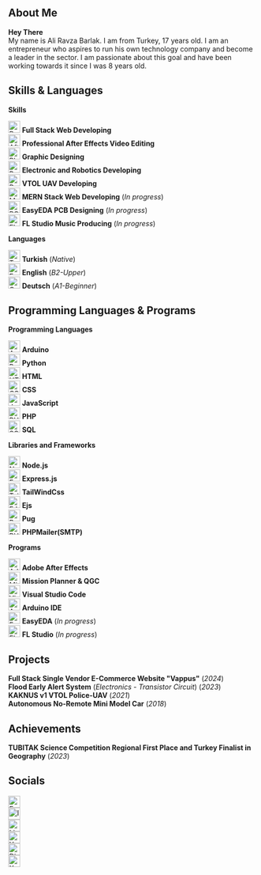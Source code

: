 ## About Me

**Hey There**  
My name is Ali Ravza Barlak. I am from Turkey, 17 years old. I am an entrepreneur who aspires to run his own technology company and become a leader in the sector. I am passionate about this goal and have been working towards it since I was 8 years old.

## Skills & Languages

**Skills**  
 
<img src="https://img.icons8.com/color/48/000000/react-native.png" width="24px" height="24px" alt="React" /> **Full Stack Web Developing**  
<img src="https://img.icons8.com/color/48/000000/adobe-after-effects.png" width="24px" height="24px" alt="After Effects" /> **Professional After Effects Video Editing**  
<img src="https://img.icons8.com/color/48/000000/adobe-photoshop.png" width="24px" height="24px" alt="Photoshop" /> **Graphic Designing**  
<img src="https://img.icons8.com/color/48/000000/robot.png" width="24px" height="24px" alt="Robotics" /> **Electronic and Robotics Developing**  
<img src="https://img.icons8.com/color/48/000000/drone.png" width="24px" height="24px" alt="Drone" /> **VTOL UAV Developing**  
<img src="https://img.icons8.com/color/48/000000/mongodb.png" width="24px" height="24px" alt="MongoDB" /> **MERN Stack Web Developing** (*In progress*)  
<img src="https://img.icons8.com/color/48/000000/electronics.png" width="24px" height="24px" alt="PCB Design" /> **EasyEDA PCB Designing** (*In progress*)  
<img src="https://img.icons8.com/color/48/000000/fl-studio.png" width="24px" height="24px" alt="FL Studio" /> **FL Studio Music Producing** (*In progress*)  

**Languages**  
 
<img src="https://img.icons8.com/color/48/000000/turkey.png" width="24px" height="24px" alt="Turkish" /> **Turkish** (*Native*)  
<img src="https://img.icons8.com/color/48/000000/great-britain.png" width="24px" height="24px" alt="English" /> **English** (*B2-Upper*)  
<img src="https://img.icons8.com/color/48/000000/germany.png" width="24px" height="24px" alt="German" /> **Deutsch** (*A1-Beginner*)  

## Programming Languages & Programs  

**Programming Languages**  

<img src="https://img.icons8.com/color/48/000000/arduino.png" width="24px" height="24px" alt="Arduino" /> **Arduino**  
<img src="https://img.icons8.com/color/48/000000/python.png" width="24px" height="24px" alt="Python" /> **Python**  
<img src="https://img.icons8.com/color/48/000000/html-5.png" width="24px" height="24px" alt="HTML" /> **HTML**  
<img src="https://img.icons8.com/color/48/000000/css3.png" width="24px" height="24px" alt="CSS" /> **CSS**  
<img src="https://img.icons8.com/color/48/000000/javascript.png" width="24px" height="24px" alt="JavaScript" /> **JavaScript**  
<img src="https://img.icons8.com/color/48/000000/php.png" width="24px" height="24px" alt="PHP" /> **PHP**  
<img src="https://img.icons8.com/color/48/000000/database.png" width="24px" height="24px" alt="SQL" /> **SQL**  

**Libraries and Frameworks**  

<img src="https://img.icons8.com/color/48/000000/nodejs.png" width="24px" height="24px" alt="Node.js" /> **Node.js**  
<img src="https://img.icons8.com/color/48/000000/express.png" width="24px" height="24px" alt="Express.js" /> **Express.js**  
<img src="https://img.icons8.com/color/48/000000/tailwind-css.png" width="24px" height="24px" alt="TailWindCss" /> **TailWindCss**  
<img src="https://img.icons8.com/color/48/000000/template.png" width="24px" height="24px" alt="EJS" /> **Ejs**  
<img src="https://img.icons8.com/color/48/000000/markdown.png" width="24px" height="24px" alt="Pug" /> **Pug**  
<img src="https://img.icons8.com/color/48/000000/email.png" width="24px" height="24px" alt="PHPMailer" /> **PHPMailer(SMTP)**  

**Programs**

<img src="https://img.icons8.com/color/48/000000/adobe-after-effects.png" width="24px" height="24px" alt="Adobe After Effects" /> **Adobe After Effects**  
<img src="https://img.icons8.com/color/48/000000/drone.png" width="24px" height="24px" alt="Mission Planner" /> **Mission Planner & QGC**  
<img src="https://img.icons8.com/color/48/000000/visual-studio-code-2019.png" width="24px" height="24px" alt="Visual Studio Code" /> **Visual Studio Code**  
<img src="https://img.icons8.com/color/48/000000/arduino.png" width="24px" height="24px" alt="Arduino IDE" /> **Arduino IDE**  
<img src="https://img.icons8.com/color/48/000000/electronics.png" width="24px" height="24px" alt="EasyEDA" /> **EasyEDA** (*In progress*)  
<img src="https://img.icons8.com/color/48/000000/fl-studio.png" width="24px" height="24px" alt="FL Studio" /> **FL Studio** (*In progress*)  


## Projects

**Full Stack Single Vendor E-Commerce Website "Vappus"** (*2024*)  
**Flood Early Alert System** (*Electronics - Transistor Circuit*) (*2023*)  
**KAKNUS v1 VTOL Police-UAV** (*2021*)  
**Autonomous No-Remote Mini Model Car** (*2018*)  

## Achievements

**TUBITAK Science Competition Regional First Place and Turkey Finalist in Geography** (*2023*)  

## Socials

[<img src="https://img.icons8.com/color/48/000000/email.png" width="24px" height="24px" alt="Email" />](mailto:alrbbusiness@gmail.com)  
[<img src="https://img.icons8.com/color/48/000000/instagram-new.png" width="24px" height="24px" alt="Instagram" />](https://www.instagram.com/alirbarlak/)  
[<img src="https://img.icons8.com/color/48/000000/linkedin.png" width="24px" height="24px" alt="LinkedIn" />](https://linkedln.com)  
[<img src="https://img.icons8.com/color/48/000000/youtube-play.png" width="24px" height="24px" alt="YouTube" />](https://youtube.com/c/xsono)  
[<img src="https://img.icons8.com/color/48/000000/discord-logo.png" width="24px" height="24px" alt="Discord" />](https://discord.com/invite/pSkUqyYt)  
[<img src="https://img.icons8.com/color/48/000000/x.png" width="24px" height="24px" alt="X" />](https://x.com)
